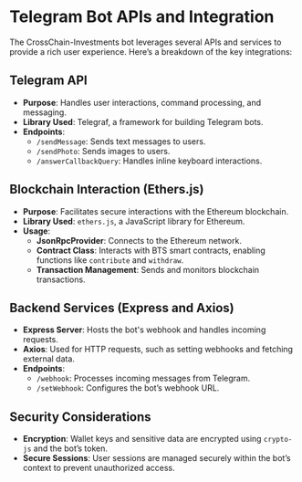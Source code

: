 # Telegram Bot APIs and Integration

The CrossChain-Investments bot leverages several APIs and services to provide a rich user experience. Here’s a breakdown of the key integrations:

## Telegram API
- **Purpose**: Handles user interactions, command processing, and messaging.
- **Library Used**: Telegraf, a framework for building Telegram bots.
- **Endpoints**:
  - `/sendMessage`: Sends text messages to users.
  - `/sendPhoto`: Sends images to users.
  - `/answerCallbackQuery`: Handles inline keyboard interactions.

## Blockchain Interaction (Ethers.js)
- **Purpose**: Facilitates secure interactions with the Ethereum blockchain.
- **Library Used**: `ethers.js`, a JavaScript library for Ethereum.
- **Usage**:
  - **JsonRpcProvider**: Connects to the Ethereum network.
  - **Contract Class**: Interacts with BTS smart contracts, enabling functions like `contribute` and `withdraw`.
  - **Transaction Management**: Sends and monitors blockchain transactions.

## Backend Services (Express and Axios)
- **Express Server**: Hosts the bot's webhook and handles incoming requests.
- **Axios**: Used for HTTP requests, such as setting webhooks and fetching external data.
- **Endpoints**:
  - `/webhook`: Processes incoming messages from Telegram.
  - `/setWebhook`: Configures the bot’s webhook URL.

## Security Considerations
- **Encryption**: Wallet keys and sensitive data are encrypted using `crypto-js` and the bot’s token.
- **Secure Sessions**: User sessions are managed securely within the bot’s context to prevent unauthorized access.
